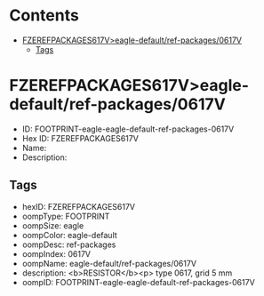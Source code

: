 



Contents
========

* [FZEREFPACKAGES617V>eagle-default/ref-packages/0617V](#fzerefpackages617veagle-defaultref-packages0617v)
	* [Tags](#tags)

# FZEREFPACKAGES617V>eagle-default/ref-packages/0617V

- ID: FOOTPRINT-eagle-eagle-default-ref-packages-0617V
- Hex ID: FZEREFPACKAGES617V
- Name: 
- Description: 

## Tags

- hexID: FZEREFPACKAGES617V
- oompType: FOOTPRINT
- oompSize: eagle
- oompColor: eagle-default
- oompDesc: ref-packages
- oompIndex: 0617V
- oompName: eagle-default/ref-packages/0617V
- description: &lt;b&gt;RESISTOR&lt;/b&gt;&lt;p&gt;&#xD;
type 0617, grid 5 mm
- oompID: FOOTPRINT-eagle-eagle-default-ref-packages-0617V
